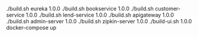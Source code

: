 ./build.sh eureka 1.0.0
./build.sh bookservice 1.0.0
./build.sh customer-service 1.0.0
./build.sh lend-service 1.0.0
./build.sh apigateway 1.0.0
./build.sh admin-server 1.0.0
./build.sh zipkin-server 1.0.0
./build-ui.sh 1.0.0
docker-compose up
